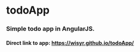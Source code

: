 # todoApp
### Simple todo app in AngularJS. 
#### Direct link to app: https://wisyr.github.io/todoApp/


